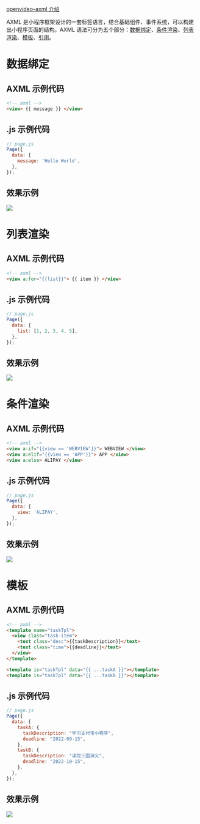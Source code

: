 [openvideo-axml 介绍](https://gw.alipayobjects.com/v/portal_cjapev/afts/video/A*jrdoTagCX1sAAAAAAAAAAAAAAQAAAQ)

AXML 是小程序框架设计的一套标签语言，结合基础组件、事件系统，可以构建出小程序页面的结构。AXML 语法可分为五个部分：[数据绑定](https://opendocs.alipay.com/mini/framework/data-binding)、[条件渲染](https://opendocs.alipay.com/mini/framework/conditional-render)、[列表渲染](https://opendocs.alipay.com/mini/framework/list-render)、[模板](https://opendocs.alipay.com/mini/framework/axml-template)、[引用](https://opendocs.alipay.com/mini/framework/import)。

# 数据绑定
## AXML 示例代码
```html
<!-- axml -->
<view> {{ message }} </view>
```

## .js 示例代码
```javascript
// page.js
Page({
  data: {
    message: 'Hello World',
  },
});
```
## 效果示例
![](https://cdn.nlark.com/yuque/0/2022/png/179989/1660805803075-4df8eb16-58e7-463c-9c2f-ae6e862cc9e6.png)

# 列表渲染
## AXML 示例代码
```html
<!-- axml -->
<view a:for="{{list}}"> {{ item }} </view>
```

## .js 示例代码
```javascript
// page.js
Page({
  data: {
    list: [1, 2, 3, 4, 5],
  },
});
```
## 效果示例
![](https://cdn.nlark.com/yuque/0/2022/png/179989/1660805811400-c7379ce5-1026-43eb-8aa2-10f39922a087.png)

# 条件渲染
## AXML 示例代码
```html
<!-- axml -->
<view a:if="{{view == 'WEBVIEW'}}"> WEBVIEW </view>
<view a:elif="{{view == 'APP'}}"> APP </view>
<view a:else> ALIPAY </view>
```

## .js 示例代码
```javascript
// page.js
Page({
  data: {
    view: 'ALIPAY',
  },
});
```
## 效果示例
![](https://cdn.nlark.com/yuque/0/2022/png/179989/1660805818878-f36efae3-5fed-4362-9cee-1f8da95569c2.png)

# 模板
## AXML 示例代码
```html
<!-- axml -->
<template name="taskTpl">
  <view class="task-item">
    <text class="desc">{{taskDescription}}</text>
    <text class="time">{{deadline}}</text>
  </view>
</template>

<template is="taskTpl" data="{{ ...taskA }}"></template>
<template is="taskTpl" data="{{ ...taskB }}"></template>
```

## .js 示例代码
```javascript
// page.js
Page({
  data: {
    taskA: {
      taskDescription: "学习支付宝小程序",
      deadline: "2022-09-15",
    },
    taskB: {
      taskDescription: "读完三国演义",
      deadline: "2022-10-15",
    },
  },
});
```
## 效果示例
![](https://cdn.nlark.com/yuque/0/2022/png/179989/1660805824958-94f8a2ee-9262-4693-80e8-259604c04ed8.png)

